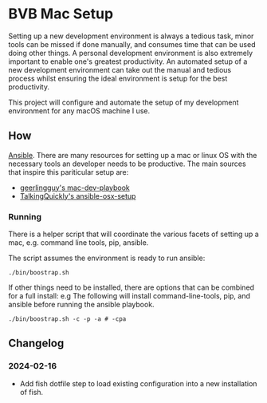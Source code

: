 # BVB Mac Setup

Setting up a new development environment is always a tedious task, minor tools can be missed if done
manually, and consumes time that can be used doing other things. A personal development environment
is also extremely important to enable one's greatest productivity. An automated setup of a new
development environment can take out the manual and tedious process whilst ensuring the ideal
environment is setup for the best productivity.

This project will configure and automate the setup of my development environment for any macOS
machine I use.

## How

[Ansible](https://www.ansible.com/). There are many resources for setting up a mac or linux OS with
the necessary tools an developer needs to be productive. The main sources that inspire this
pariticular setup are:

- [geerlingguy's mac-dev-playbook](https://github.com/geerlingguy/mac-dev-playbook/tree/master)
- [TalkingQuickly's ansible-osx-setup](https://github.com/TalkingQuickly/ansible-osx-setup)

### Running

There is a helper script that will coordinate the various facets of setting up a mac, e.g.
command line tools, pip, ansible.

The script assumes the environment is ready to run ansible:

```
./bin/boostrap.sh
```

If other things need to be installed, there are options that can be combined for a full install: e.g
The following will install command-line-tools, pip, and ansible before running the ansible playbook.

```
./bin/boostrap.sh -c -p -a # -cpa
```

## Changelog

### 2024-02-16
- Add fish dotfile step to load existing configuration into a new installation of fish.
